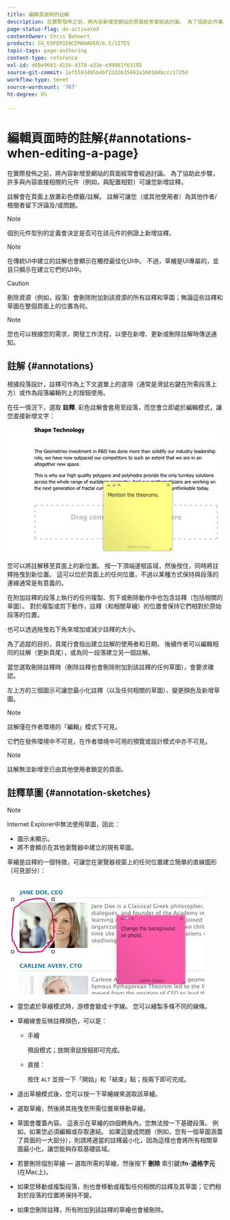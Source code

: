 ```yaml
---
title: 編輯頁面時的註解
description: 在實際發佈之前，將內容新增至網站的頁面經常會經過討論。 為了協助此作業，許多與內容直接相關的元件可讓您新增註解。
page-status-flag: de-activated
contentOwner: Chris Bohnert
products: SG_EXPERIENCEMANAGER/6.5/SITES
topic-tags: page-authoring
content-type: reference
exl-id: d60e9601-d15b-4378-a33e-e90961f63195
source-git-commit: 1ef5593495b4bf22d2635492a360168bccc1725d
workflow-type: tm+mt
source-wordcount: '767'
ht-degree: 0%

---
```


# 編輯頁面時的註解{#annotations-when-editing-a-page}

在實際發佈之前，將內容新增至網站的頁面經常會經過討論。 為了協助此步驟，許多與內容直接相關的元件（例如，與配置相對）可讓您新增註釋。

註解會在頁面上放置彩色標籤/註解。 註解可讓您（或其他使用者）為其他作者/檢閱者留下評論及/或問題。

>[!NOTE]
>
>個別元件型別的定義會決定是否可在該元件的例證上新增註釋。

>[!NOTE]
>
>在傳統UI中建立的註解也會顯示在觸控最佳化UI中。 不過，草繪是UI專屬的，並且只顯示在建立它們的UI中。

>[!CAUTION]
>
>刪除資源（例如，段落）會刪除附加到該資源的所有註釋和草圖；無論這些註釋和草圖在整個頁面上的位置為何。

>[!NOTE]
>
>您也可以根據您的需求，開發工作流程，以便在新增、更新或刪除註解時傳送通知。

## 註解 {#annotations}

根據段落設計，註釋可作為上下文選單上的選項（通常是滑鼠右鍵在所需段落上方）或作為段落編輯列上的按鈕使用。

在任一情況下，選取 **註釋**. 彩色註解會套用至段落，而您會立即處於編輯模式，讓您直接新增文字：

![chlimage_1-137](assets/chlimage_1-137.png)

您可以將註解移至頁面上的新位置。 按一下頂端邊框區域，然後按住，同時將註釋拖曳到新位置。 這可以位於頁面上的任何位置，不過以某種方式保持與段落的連線通常是有意義的。

在附加註釋的段落上執行的任何複製、剪下或刪除動作中也包含註釋（包括相關的草圖）。 對於複製或剪下動作，註釋（和相關草繪）的位置會保持它們相對於原始段落的位置。

也可以透過拖曳右下角來增加或減少註釋的大小。

為了追蹤的目的，頁尾行會指出建立註解的使用者和日期。 後續作者可以編輯相同的註解（更新頁尾），或為同一段落建立另一個註解。

當您選取刪除註釋時（刪除註釋也會刪除附加到該註釋的任何草圖），會要求確認。

左上方的三個圖示可讓您最小化註釋（以及任何相關的草圖）、變更顏色及新增草圖。

>[!NOTE]
>
>註解僅在作者環境的「編輯」模式下可見。
>
>它們在發佈環境中不可見，在作者環境中可用的預覽或設計模式中亦不可見。

>[!NOTE]
>
>註解無法新增至已由其他使用者鎖定的頁面。

## 註釋草圖 {#annotation-sketches}

>[!NOTE]
>
>Internet Explorer中無法使用草圖，因此：
>
>* 圖示未顯示。
>* 將不會顯示在其他瀏覽器中建立的現有草圖。
>

草繪是註釋的一個特徵，可讓您在瀏覽器視窗上的任何位置建立簡單的直線圖形（可見部分）：

![chlimage_1-138](assets/chlimage_1-138.png)

* 當您處於草繪模式時，游標會變成十字線。 您可以繪製多條不同的線條。
* 草繪線會反映註釋顏色，可以是：

   * 手繪

     預設模式；放開滑鼠按鈕即可完成。

   * 直接：

     按住 `ALT` 並按一下「開始」和「結束」點；按兩下即可完成。

* 退出草繪模式後，您可以按一下草繪線來選取該草繪。
* 選取草繪，然後將其拖曳至所需位置來移動草繪。
* 草圖會覆蓋內容。 這表示在草繪的四個轉角內，您無法按一下基礎段落。 例如，如果您必須編輯或存取連結。 如果這變成問題（例如，您有一個草圖涵蓋了頁面的一大部分），則請將適當的註釋最小化，因為這樣也會將所有相關草圖最小化，讓您能夠存取基礎區域。
* 若要刪除個別草繪 — 選取所需的草繪，然後按下 **刪除** 索引鍵(**fn**-**退格字元** (在Mac上)。

* 如果您移動或複製段落，則也會移動或複製任何相關的註釋及其草圖；它們相對於段落的位置將保持不變。
* 如果您刪除註釋，所有附加到該註釋的草繪也會被刪除。
